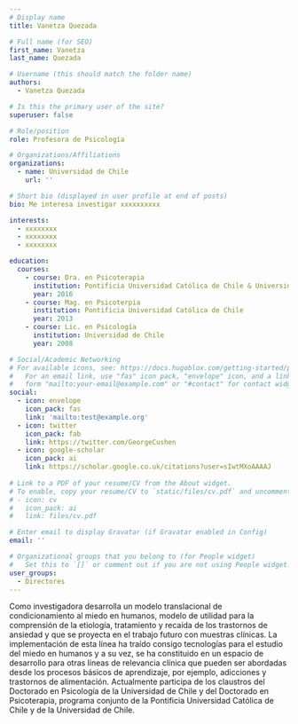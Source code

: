 ```yaml
---
# Display name
title: Vanetza Quezada

# Full name (for SEO)
first_name: Vanetza
last_name: Quezada

# Username (this should match the folder name)
authors:
  - Vanetza Quezada

# Is this the primary user of the site?
superuser: false

# Role/position
role: Profesora de Psicología

# Organizations/Affiliations
organizations:
  - name: Universidad de Chile
    url: ''

# Short bio (displayed in user profile at end of posts)
bio: Me interesa investigar xxxxxxxxxx

interests:
  - xxxxxxxx
  - xxxxxxxx
  - xxxxxxxx

education:
  courses:
    - course: Dra. en Psicoterapia
      institution: Pontificia Universidad Católica de Chile & Universidad de Chile
      year: 2016
    - course: Mag. en Psicoterpia
      institution: Pontificia Universidad Católica de Chile
      year: 2013
    - course: Lic. en Psicología
      institution: Universidad de Chile
      year: 2008

# Social/Academic Networking
# For available icons, see: https://docs.hugoblox.com/getting-started/page-builder/#icons
#   For an email link, use "fas" icon pack, "envelope" icon, and a link in the
#   form "mailto:your-email@example.com" or "#contact" for contact widget.
social:
  - icon: envelope
    icon_pack: fas
    link: 'mailto:test@example.org'
  - icon: twitter
    icon_pack: fab
    link: https://twitter.com/GeorgeCushen
  - icon: google-scholar
    icon_pack: ai
    link: https://scholar.google.co.uk/citations?user=sIwtMXoAAAAJ
    
# Link to a PDF of your resume/CV from the About widget.
# To enable, copy your resume/CV to `static/files/cv.pdf` and uncomment the lines below.
# - icon: cv
#   icon_pack: ai
#   link: files/cv.pdf

# Enter email to display Gravatar (if Gravatar enabled in Config)
email: ''

# Organizational groups that you belong to (for People widget)
#   Set this to `[]` or comment out if you are not using People widget.
user_groups:
  - Directores
---
```


Como investigadora desarrolla un modelo translacional de condicionamiento al miedo en humanos, modelo de utilidad para la comprensión de la etiología, tratamiento y recaída de los trastornos de ansiedad y que se proyecta en el trabajo futuro con muestras clínicas. La implementación de esta línea ha traído consigo tecnologías para el estudio del miedo en humanos y a su vez, se ha constituido en un espacio de desarrollo para otras líneas de relevancia clínica que pueden ser abordadas desde los procesos básicos de aprendizaje, por ejemplo, adicciones y trastornos de alimentación. Actualmente participa de los claustros del Doctorado en Psicología de la Universidad de Chile y del Doctorado en Psicoterapia, programa conjunto de la Pontificia Universidad Católica de Chile y de la Universidad de Chile.
